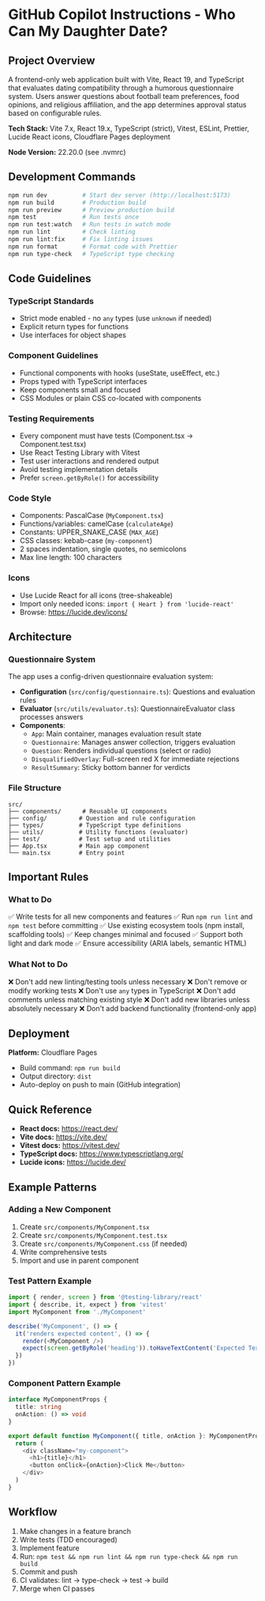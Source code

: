 # GitHub Copilot Instructions - Who Can My Daughter Date?

## Project Overview

A frontend-only web application built with Vite, React 19, and TypeScript that evaluates dating compatibility through a humorous questionnaire system. Users answer questions about football team preferences, food opinions, and religious affiliation, and the app determines approval status based on configurable rules.

**Tech Stack:** Vite 7.x, React 19.x, TypeScript (strict), Vitest, ESLint, Prettier, Lucide React icons, Cloudflare Pages deployment

**Node Version:** 22.20.0 (see .nvmrc)

## Development Commands

```bash
npm run dev          # Start dev server (http://localhost:5173)
npm run build        # Production build
npm run preview      # Preview production build
npm test             # Run tests once
npm run test:watch   # Run tests in watch mode
npm run lint         # Check linting
npm run lint:fix     # Fix linting issues
npm run format       # Format code with Prettier
npm run type-check   # TypeScript type checking
```

## Code Guidelines

### TypeScript Standards
- Strict mode enabled - no `any` types (use `unknown` if needed)
- Explicit return types for functions
- Use interfaces for object shapes

### Component Guidelines
- Functional components with hooks (useState, useEffect, etc.)
- Props typed with TypeScript interfaces
- Keep components small and focused
- CSS Modules or plain CSS co-located with components

### Testing Requirements
- Every component must have tests (Component.tsx → Component.test.tsx)
- Use React Testing Library with Vitest
- Test user interactions and rendered output
- Avoid testing implementation details
- Prefer `screen.getByRole()` for accessibility

### Code Style
- Components: PascalCase (`MyComponent.tsx`)
- Functions/variables: camelCase (`calculateAge`)
- Constants: UPPER_SNAKE_CASE (`MAX_AGE`)
- CSS classes: kebab-case (`my-component`)
- 2 spaces indentation, single quotes, no semicolons
- Max line length: 100 characters

### Icons
- Use Lucide React for all icons (tree-shakeable)
- Import only needed icons: `import { Heart } from 'lucide-react'`
- Browse: https://lucide.dev/icons/

## Architecture

### Questionnaire System
The app uses a config-driven questionnaire evaluation system:

- **Configuration** (`src/config/questionnaire.ts`): Questions and evaluation rules
- **Evaluator** (`src/utils/evaluator.ts`): QuestionnaireEvaluator class processes answers
- **Components**:
  - `App`: Main container, manages evaluation result state
  - `Questionnaire`: Manages answer collection, triggers evaluation
  - `Question`: Renders individual questions (select or radio)
  - `DisqualifiedOverlay`: Full-screen red X for immediate rejections
  - `ResultSummary`: Sticky bottom banner for verdicts

### File Structure
```
src/
├── components/      # Reusable UI components
├── config/         # Question and rule configuration
├── types/          # TypeScript type definitions
├── utils/          # Utility functions (evaluator)
├── test/           # Test setup and utilities
├── App.tsx         # Main app component
└── main.tsx        # Entry point
```

## Important Rules

### What to Do
✅ Write tests for all new components and features
✅ Run `npm run lint` and `npm test` before committing
✅ Use existing ecosystem tools (npm install, scaffolding tools)
✅ Keep changes minimal and focused
✅ Support both light and dark mode
✅ Ensure accessibility (ARIA labels, semantic HTML)

### What Not to Do
❌ Don't add new linting/testing tools unless necessary
❌ Don't remove or modify working tests
❌ Don't use `any` types in TypeScript
❌ Don't add comments unless matching existing style
❌ Don't add new libraries unless absolutely necessary
❌ Don't add backend functionality (frontend-only app)

## Deployment

**Platform:** Cloudflare Pages
- Build command: `npm run build`
- Output directory: `dist`
- Auto-deploy on push to main (GitHub integration)

## Quick Reference

- **React docs:** https://react.dev/
- **Vite docs:** https://vite.dev/
- **Vitest docs:** https://vitest.dev/
- **TypeScript docs:** https://www.typescriptlang.org/
- **Lucide icons:** https://lucide.dev/

## Example Patterns

### Adding a New Component

1. Create `src/components/MyComponent.tsx`
2. Create `src/components/MyComponent.test.tsx`
3. Create `src/components/MyComponent.css` (if needed)
4. Write comprehensive tests
5. Import and use in parent component

### Test Pattern Example

```typescript
import { render, screen } from '@testing-library/react'
import { describe, it, expect } from 'vitest'
import MyComponent from './MyComponent'

describe('MyComponent', () => {
  it('renders expected content', () => {
    render(<MyComponent />)
    expect(screen.getByRole('heading')).toHaveTextContent('Expected Text')
  })
})
```

### Component Pattern Example

```typescript
interface MyComponentProps {
  title: string
  onAction: () => void
}

export default function MyComponent({ title, onAction }: MyComponentProps): JSX.Element {
  return (
    <div className="my-component">
      <h1>{title}</h1>
      <button onClick={onAction}>Click Me</button>
    </div>
  )
}
```

## Workflow

1. Make changes in a feature branch
2. Write tests (TDD encouraged)
3. Implement feature
4. Run: `npm test && npm run lint && npm run type-check && npm run build`
5. Commit and push
6. CI validates: lint → type-check → test → build
7. Merge when CI passes
